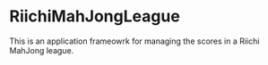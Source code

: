 # RiichiMahJongLeague
This is an application frameowrk for managing the scores in a Riichi MahJong league.

